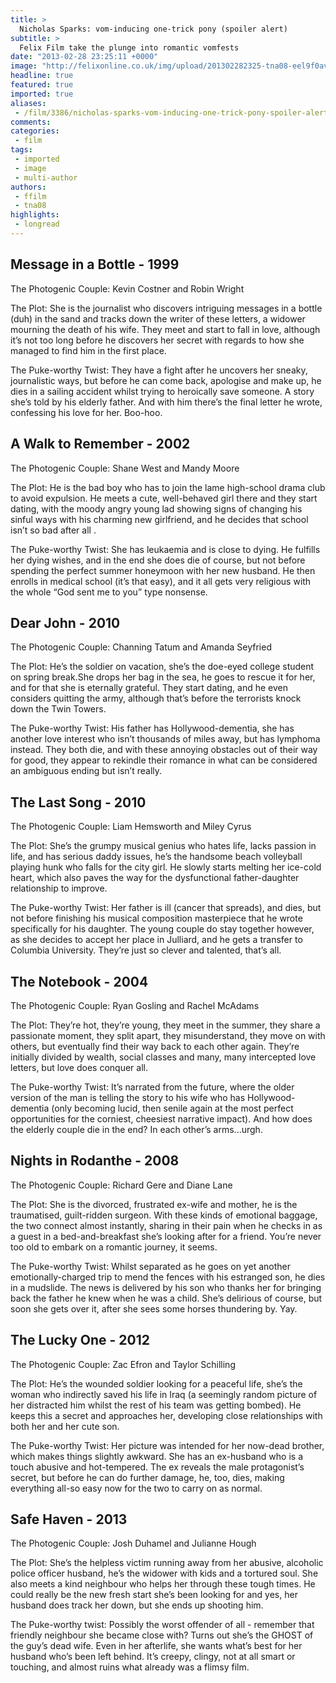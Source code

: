 ```yaml
---
title: >
  Nicholas Sparks: vom-inducing one-trick pony (spoiler alert)
subtitle: >
  Felix Film take the plunge into romantic vomfests
date: "2013-02-28 23:25:11 +0000"
image: "http://felixonline.co.uk/img/upload/201302282325-tna08-eel9f0av-awalktoremember_635x400.jpg"
headline: true
featured: true
imported: true
aliases:
 - /film/3386/nicholas-sparks-vom-inducing-one-trick-pony-spoiler-alert
comments:
categories:
 - film
tags:
 - imported
 - image
 - multi-author
authors:
 - ffilm
 - tna08
highlights:
 - longread
---
```


## Message in a Bottle - 1999
The Photogenic Couple: Kevin Costner and Robin Wright

The Plot: She is the journalist who discovers intriguing messages in a bottle (duh) in the sand and tracks down the writer of these letters, a widower mourning the death of his wife. They meet and start to fall in love, although it’s not too long before he discovers her secret with regards to how she managed to find him in the first place.

The Puke-worthy Twist: They have a fight after he uncovers her sneaky, journalistic ways, but before he can come back, apologise and make up, he dies in a sailing accident whilst trying to heroically save someone. A story she’s told by his elderly father. And with him there’s the final letter he wrote, confessing his love for her. Boo-hoo.
## A Walk to Remember - 2002
The Photogenic Couple: Shane West and Mandy Moore

The Plot: He is the bad boy who has to join the lame high-school drama club to avoid expulsion. He meets a cute, well-behaved girl there and they start dating, with the moody angry young lad showing signs of changing his sinful ways with his charming new girlfriend, and he decides that school isn’t so bad after all .

The Puke-worthy Twist: She has leukaemia and is close to dying. He fulfills her dying wishes, and in the end she does die of course, but not before spending the perfect summer honeymoon with her new husband. He then enrolls in medical school (it’s that easy), and it all gets very religious with the whole “God sent me to you” type nonsense.
## Dear John - 2010
The Photogenic Couple: Channing Tatum and Amanda Seyfried

The Plot: He’s the soldier on vacation, she’s the doe-eyed college student on spring break.She drops her bag in the sea, he goes to rescue it for her, and for that she is eternally grateful. They start dating, and he even considers quitting the army, although that’s before the terrorists knock down the Twin Towers.

The Puke-worthy Twist: His father has Hollywood-dementia, she has another love interest who isn’t thousands of miles away, but has lymphoma instead. They both die, and with these annoying obstacles out of their way for good, they appear to rekindle their romance in what can be considered an ambiguous ending but isn’t really.
## The Last Song - 2010
The Photogenic Couple: Liam Hemsworth and Miley Cyrus

The Plot: She’s the grumpy musical genius who hates life, lacks passion in life, and has serious daddy issues, he’s the handsome beach volleyball playing hunk who falls for the city girl. He slowly starts melting her ice-cold heart, which also paves the way for the dysfunctional father-daughter relationship to improve.

The Puke-worthy Twist: Her father is ill (cancer that spreads), and dies, but not before finishing his musical composition masterpiece that he wrote specifically for his daughter. The young couple do stay together however, as she decides to accept her place in Julliard, and he gets a transfer to Columbia University. They’re just so clever and talented, that’s all.
## The Notebook - 2004
The Photogenic Couple: Ryan Gosling and Rachel McAdams

The Plot: They’re hot, they’re young, they meet in the summer, they share a passionate moment, they split apart, they misunderstand, they move on with others, but eventually find their way back to each other again. They’re initially divided by wealth, social classes and many, many intercepted love letters, but love does conquer all.

The Puke-worthy Twist: It’s narrated from the future, where the older version of the man is telling the story to his wife who has Hollywood-dementia (only becoming lucid, then senile again at the most perfect opportunities for the corniest, cheesiest narrative impact). And how does the elderly couple die in the end? In each other’s arms...urgh.
## Nights in Rodanthe - 2008
The Photogenic Couple: Richard Gere and Diane Lane

The Plot: She is the divorced, frustrated ex-wife and mother, he is the traumatised, guilt-ridden surgeon. With these kinds of emotional baggage, the two connect almost instantly, sharing in their pain when he checks in as a guest in a bed-and-breakfast she’s looking after for a friend. You’re never too old to embark on a romantic journey, it seems.

The Puke-worthy Twist: Whilst separated as he goes on yet another emotionally-charged trip to mend the fences with his estranged son, he dies in a mudslide. The news is delivered by his son who thanks her for bringing back the father he knew when he was a child. She’s delirious of course, but soon she gets over it, after she sees some horses thundering by. Yay.
## The Lucky One - 2012
The Photogenic Couple: Zac Efron and Taylor Schilling

The Plot: He’s the wounded soldier looking for a peaceful life, she’s the woman who indirectly saved his life in Iraq (a seemingly random picture of her distracted him whilst the rest of his team was getting bombed). He keeps this a secret and approaches her, developing close relationships with both her and her cute son.

The Puke-worthy Twist: Her picture was intended for her now-dead brother, which makes things slightly awkward. She has an ex-husband who is a touch abusive and hot-tempered. The ex reveals the male protagonist’s secret, but before he can do further damage, he, too, dies, making everything all-so easy now for the two to carry on as normal.
## Safe Haven - 2013
The Photogenic Couple: Josh Duhamel and Julianne Hough

The Plot: She’s the helpless victim running away from her abusive, alcoholic police officer husband, he’s the widower with kids and a tortured soul. She also meets a kind neighbour who helps her through these tough times. He could really be the new fresh start she’s been looking for and yes, her husband does track her down, but she ends up shooting him.

The Puke-worthy twist: Possibly the worst offender of all - remember that friendly neighbour she became close with? Turns out she’s the GHOST of the guy’s dead wife. Even in her afterlife, she wants what’s best for her husband who’s been left behind. It’s creepy, clingy, not at all smart or touching, and almost ruins what already was a flimsy film.
